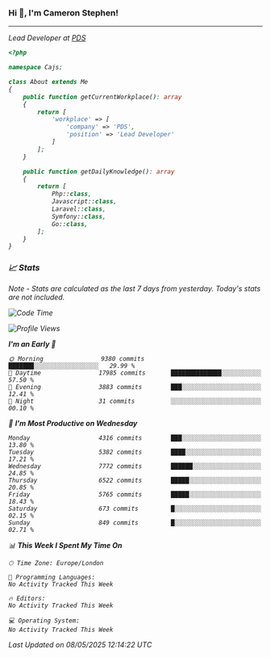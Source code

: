 ### Hi 👋, I'm Cameron Stephen!
<hr>
<p><em>Lead Developer at <a href="https://prindatasolutions.co.uk">PDS</a></p>


```php
<?php

namespace Cajs;

class About extends Me
{
    public function getCurrentWorkplace(): array
    {
        return [
            'workplace' => [
                'company' => 'PDS',
                'position' => 'Lead Developer'
            ]
        ];
    }

    public function getDailyKnowledge(): array
    {
        return [
            Php::class,
            Javascript::class,
            Laravel::class,
            Symfony::class,
            Go::class,
        ];
    }
}
```

### 📈 Stats
<p><em>Note - Stats are calculated as the last 7 days from yesterday. Today's stats are not included.</em></p>


<!--START_SECTION:waka-->
![Code Time](http://img.shields.io/badge/Code%20Time-4%2C474%20hrs%2051%20mins-blue)

![Profile Views](http://img.shields.io/badge/Profile%20Views-0-blue)

**I'm an Early 🐤** 

```text
🌞 Morning                9380 commits        ███████░░░░░░░░░░░░░░░░░░   29.99 % 
🌆 Daytime                17985 commits       ██████████████░░░░░░░░░░░   57.50 % 
🌃 Evening                3883 commits        ███░░░░░░░░░░░░░░░░░░░░░░   12.41 % 
🌙 Night                  31 commits          ░░░░░░░░░░░░░░░░░░░░░░░░░   00.10 % 
```
📅 **I'm Most Productive on Wednesday** 

```text
Monday                   4316 commits        ███░░░░░░░░░░░░░░░░░░░░░░   13.80 % 
Tuesday                  5382 commits        ████░░░░░░░░░░░░░░░░░░░░░   17.21 % 
Wednesday                7772 commits        ██████░░░░░░░░░░░░░░░░░░░   24.85 % 
Thursday                 6522 commits        █████░░░░░░░░░░░░░░░░░░░░   20.85 % 
Friday                   5765 commits        █████░░░░░░░░░░░░░░░░░░░░   18.43 % 
Saturday                 673 commits         █░░░░░░░░░░░░░░░░░░░░░░░░   02.15 % 
Sunday                   849 commits         █░░░░░░░░░░░░░░░░░░░░░░░░   02.71 % 
```


📊 **This Week I Spent My Time On** 

```text
🕑︎ Time Zone: Europe/London

💬 Programming Languages: 
No Activity Tracked This Week

🔥 Editors: 
No Activity Tracked This Week

💻 Operating System: 
No Activity Tracked This Week
```


 Last Updated on 08/05/2025 12:14:22 UTC
<!--END_SECTION:waka-->
